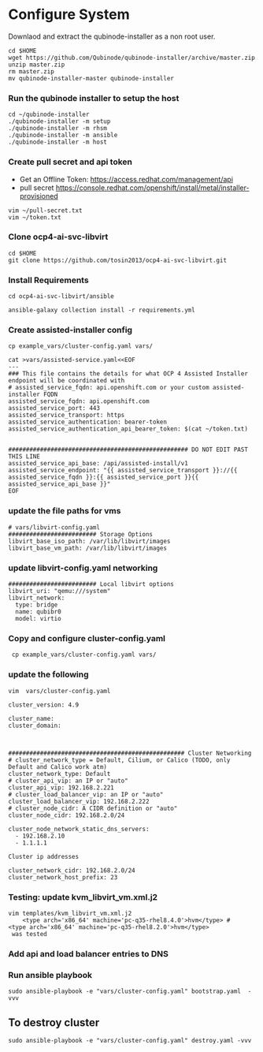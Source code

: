 # Configure System

Downlaod and extract the qubinode-installer as a non root user.

```
cd $HOME
wget https://github.com/Qubinode/qubinode-installer/archive/master.zip
unzip master.zip
rm master.zip
mv qubinode-installer-master qubinode-installer
```

### Run the qubinode installer to setup the host
```
cd ~/qubinode-installer
./qubinode-installer -m setup
./qubinode-installer -m rhsm
./qubinode-installer -m ansible
./qubinode-installer -m host
```

### Create pull secret and api token
* Get an Offline Token: https://access.redhat.com/management/api
* pull secret https://console.redhat.com/openshift/install/metal/installer-provisioned
```
vim ~/pull-secret.txt
vim ~/token.txt
```

### Clone ocp4-ai-svc-libvirt
```
cd $HOME
git clone https://github.com/tosin2013/ocp4-ai-svc-libvirt.git
```

### Install Requirements 
```
cd ocp4-ai-svc-libvirt/ansible

ansible-galaxy collection install -r requirements.yml
```

### Create assisted-installer config
```
cp example_vars/cluster-config.yaml vars/

cat >vars/assisted-service.yaml<<EOF
---
### This file contains the details for what OCP 4 Assisted Installer endpoint will be coordinated with
# assisted_service_fqdn: api.openshift.com or your custom assisted-installer FQDN
assisted_service_fqdn: api.openshift.com
assisted_service_port: 443
assisted_service_transport: https
assisted_service_authentication: bearer-token
assisted_service_authentication_api_bearer_token: $(cat ~/token.txt)


################################################### DO NOT EDIT PAST THIS LINE
assisted_service_api_base: /api/assisted-install/v1
assisted_service_endpoint: "{{ assisted_service_transport }}://{{ assisted_service_fqdn }}:{{ assisted_service_port }}{{ assisted_service_api_base }}"
EOF
```


### update the file paths for vms
```
# vars/libvirt-config.yaml
######################### Storage Options
libvirt_base_iso_path: /var/lib/libvirt/images
libvirt_base_vm_path: /var/lib/libvirt/images
```

### update libvirt-config.yaml networking 
```
######################### Local libvirt options
libvirt_uri: "qemu:///system"
libvirt_network:
  type: bridge
  name: qubibr0
  model: virtio
```

### Copy and configure cluster-config.yaml
```
 cp example_vars/cluster-config.yaml vars/
```

### update the following 
```
vim  vars/cluster-config.yaml

cluster_version: 4.9

cluster_name:
cluster_domain: 



################################################## Cluster Networking
# cluster_network_type = Default, Cilium, or Calico (TODO, only Default and Calico work atm)
cluster_network_type: Default
# cluster_api_vip: an IP or "auto"
cluster_api_vip: 192.168.2.221
# cluster_load_balancer_vip: an IP or "auto"
cluster_load_balancer_vip: 192.168.2.222
# cluster_node_cidr: A CIDR definition or "auto"
cluster_node_cidr: 192.168.2.0/24

cluster_node_network_static_dns_servers:
  - 192.168.2.10
  - 1.1.1.1

Cluster ip addresses

cluster_network_cidr: 192.168.2.0/24
cluster_network_host_prefix: 23
```

### Testing: update kvm_libvirt_vm.xml.j2
```
vim templates/kvm_libvirt_vm.xml.j2
    <type arch='x86_64' machine='pc-q35-rhel8.4.0'>hvm</type> #     <type arch='x86_64' machine='pc-q35-rhel8.2.0'>hvm</type>
 was tested
```


### Add api and load balancer entries to DNS

### Run ansible playbook 
```
sudo ansible-playbook -e "vars/cluster-config.yaml" bootstrap.yaml  -vvv
```

## To destroy cluster 
```
sudo ansible-playbook -e "vars/cluster-config.yaml" destroy.yaml -vvv
```
